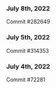 ### July 8th, 2022

Commit #282649

### July 5th, 2022

Commit #314353


### July 4th, 2022

Commit #72281
